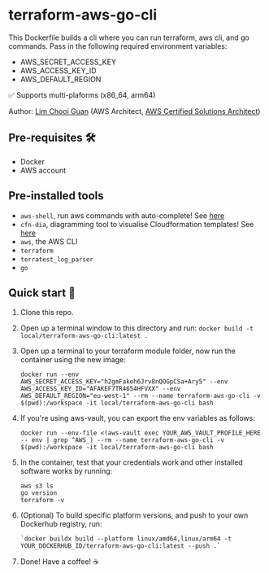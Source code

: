 # terraform-aws-go-cli

This Dockerfile builds a cli where you can run terraform, aws cli, and go commands.  Pass in the following required environment variables:
- AWS_SECRET_ACCESS_KEY
- AWS_ACCESS_KEY_ID
- AWS_DEFAULT_REGION

✅ Supports multi-plaforms (x86_64, arm64)

Author: [Lim Chooi Guan](https://www.linkedin.com/in/cgl88/) (AWS Architect, [AWS Certified Solutions Architect](https://www.credly.com/badges/c54918d6-6370-4099-afa8-122d6d4fa067))

## Pre-requisites 🛠
* Docker  
* AWS account

## Pre-installed tools
- `aws-shell`, run aws commands with auto-complete!  See [here](https://github.com/awslabs/aws-shell)
- `cfn-dia`, diagramming tool to visualise Cloudformation templates!  See [here](https://github.com/mhlabs/cfn-diagram)
- `aws`, the AWS CLI
- `terraform`
- `terratest_log_parser`
- `go`
## Quick start 🍕
1. Clone this repo.
2. Open up a terminal window to this directory and run:
   `docker build -t local/terraform-aws-go-cli:latest .`

3. Open up a terminal to your terraform module folder, now run the container using the new image:

    `docker run --env AWS_SECRET_ACCESS_KEY="h2gmFakeh6Jrv8nQOGpCSa+Ary5" --env AWS_ACCESS_KEY_ID="AFAKEF7TR4654HFVXX" --env AWS_DEFAULT_REGION="eu-west-1" --rm --name terraform-aws-go-cli -v $(pwd):/workspace -it local/terraform-aws-go-cli bash`

4. If you're using aws-vault, you can export the env variables as follows:

    `docker run --env-file <(aws-vault exec YOUR_AWS_VAULT_PROFILE_HERE -- env | grep ^AWS_) --rm --name terraform-aws-go-cli -v $(pwd):/workspace -it local/terraform-aws-go-cli bash`

5. In the container, test that your credentials work and other installed software works by running:
   ```
   aws s3 ls
   go version
   terraform -v
   ```

6. (Optional) To build specific platform versions, and push to your own Dockerhub registry, run:
   ```
   `docker buildx build --platform linux/amd64,linux/arm64 -t YOUR_DOCKERHUB_ID/terraform-aws-go-cli:latest --push .`
   ```

7. Done! Have a coffee! ☕️
